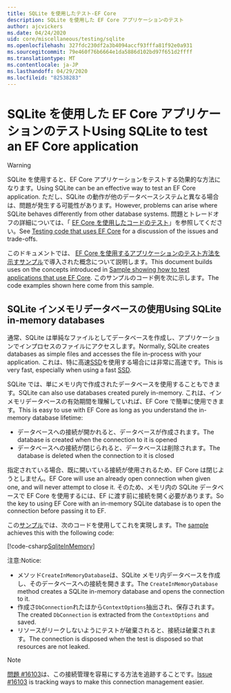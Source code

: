 ```yaml
---
title: SQLite を使用したテスト-EF Core
description: SQLite を使用した EF Core アプリケーションのテスト
author: ajcvickers
ms.date: 04/24/2020
uid: core/miscellaneous/testing/sqlite
ms.openlocfilehash: 327fdc230df2a3b4094accf93fffa81f92e0a931
ms.sourcegitcommit: 79e460f76b6664e1da5886d102bd97f651d2ffff
ms.translationtype: MT
ms.contentlocale: ja-JP
ms.lasthandoff: 04/29/2020
ms.locfileid: "82538283"
---
```

# <a name="using-sqlite-to-test-an-ef-core-application"></a><span data-ttu-id="06b2f-103">SQLite を使用した EF Core アプリケーションのテスト</span><span class="sxs-lookup"><span data-stu-id="06b2f-103">Using SQLite to test an EF Core application</span></span>

> [!WARNING]
> <span data-ttu-id="06b2f-104">SQLite を使用すると、EF Core アプリケーションをテストする効果的な方法になります。</span><span class="sxs-lookup"><span data-stu-id="06b2f-104">Using SQLite can be an effective way to test an EF Core application.</span></span>
> <span data-ttu-id="06b2f-105">ただし、SQLite の動作が他のデータベースシステムと異なる場合は、問題が発生する可能性があります。</span><span class="sxs-lookup"><span data-stu-id="06b2f-105">However, problems can arise where SQLite behaves differently from other database systems.</span></span> <span data-ttu-id="06b2f-106">問題とトレードオフの詳細については、「 [EF Core を使用したコードのテスト](xref:core/miscellaneous/testing/index)」を参照してください。</span><span class="sxs-lookup"><span data-stu-id="06b2f-106">See [Testing code that uses EF Core](xref:core/miscellaneous/testing/index) for a discussion of the issues and trade-offs.</span></span>  

<span data-ttu-id="06b2f-107">このドキュメントでは、 [EF Core を使用するアプリケーションのテスト方法を示すサンプル](xref:core/miscellaneous/testing/testing-sample)で導入された概念について説明します。</span><span class="sxs-lookup"><span data-stu-id="06b2f-107">This document builds uses on the concepts introduced in [Sample showing how to test applications that use EF Core](xref:core/miscellaneous/testing/testing-sample).</span></span>
<span data-ttu-id="06b2f-108">このサンプルのコード例を次に示します。</span><span class="sxs-lookup"><span data-stu-id="06b2f-108">The code examples shown here come from this sample.</span></span>

## <a name="using-sqlite-in-memory-databases"></a><span data-ttu-id="06b2f-109">SQLite インメモリデータベースの使用</span><span class="sxs-lookup"><span data-stu-id="06b2f-109">Using SQLite in-memory databases</span></span>

<span data-ttu-id="06b2f-110">通常、SQLite は単純なファイルとしてデータベースを作成し、アプリケーションでインプロセスのファイルにアクセスします。</span><span class="sxs-lookup"><span data-stu-id="06b2f-110">Normally, SQLite creates databases as simple files and accesses the file in-process with your application.</span></span>
<span data-ttu-id="06b2f-111">これは、特に高速[SSD](https://en.wikipedia.org/wiki/Solid-state_drive)を使用する場合には非常に高速です。</span><span class="sxs-lookup"><span data-stu-id="06b2f-111">This is very fast, especially when using a fast [SSD](https://en.wikipedia.org/wiki/Solid-state_drive).</span></span> 

<span data-ttu-id="06b2f-112">SQLite では、単にメモリ内で作成されたデータベースを使用することもできます。</span><span class="sxs-lookup"><span data-stu-id="06b2f-112">SQLite can also use databases created purely in-memory.</span></span>
<span data-ttu-id="06b2f-113">これは、インメモリデータベースの有効期間を理解していれば、EF Core で簡単に使用できます。</span><span class="sxs-lookup"><span data-stu-id="06b2f-113">This is easy to use with EF Core as long as you understand the in-memory database lifetime:</span></span>
* <span data-ttu-id="06b2f-114">データベースへの接続が開かれると、データベースが作成されます。</span><span class="sxs-lookup"><span data-stu-id="06b2f-114">The database is created when the connection to it is opened</span></span>
* <span data-ttu-id="06b2f-115">データベースへの接続が閉じられると、データベースは削除されます。</span><span class="sxs-lookup"><span data-stu-id="06b2f-115">The database is deleted when the connection to it is closed</span></span>

<span data-ttu-id="06b2f-116">指定されている場合、既に開いている接続が使用されるため、EF Core は閉じようとしません。</span><span class="sxs-lookup"><span data-stu-id="06b2f-116">EF Core will use an already open connection when given one, and will never attempt to close it.</span></span>
<span data-ttu-id="06b2f-117">そのため、メモリ内の SQLite データベースで EF Core を使用するには、EF に渡す前に接続を開く必要があります。</span><span class="sxs-lookup"><span data-stu-id="06b2f-117">So the key to using EF Core with an in-memory SQLite database is to open the connection before passing it to EF.</span></span>  

<span data-ttu-id="06b2f-118">この[サンプル](xref:core/miscellaneous/testing/testing-sample)では、次のコードを使用してこれを実現します。</span><span class="sxs-lookup"><span data-stu-id="06b2f-118">The [sample](xref:core/miscellaneous/testing/testing-sample) achieves this with the following code:</span></span>

[!code-csharp[SqliteInMemory](../../../../samples/core/Miscellaneous/Testing/ItemsWebApi/Tests/SqliteInMemoryItemsControllerTest.cs?name=SqliteInMemory)]

<span data-ttu-id="06b2f-119">注意:</span><span class="sxs-lookup"><span data-stu-id="06b2f-119">Notice:</span></span>
* <span data-ttu-id="06b2f-120">メソッド`CreateInMemoryDatabase`は、SQLite メモリ内データベースを作成し、そのデータベースへの接続を開きます。</span><span class="sxs-lookup"><span data-stu-id="06b2f-120">The `CreateInMemoryDatabase` method creates a SQLite in-memory database and opens the connection to it.</span></span>
* <span data-ttu-id="06b2f-121">作成さ`DbConnection`れたはから`ContextOptions`抽出され、保存されます。</span><span class="sxs-lookup"><span data-stu-id="06b2f-121">The created `DbConnection` is extracted from the `ContextOptions` and saved.</span></span>
* <span data-ttu-id="06b2f-122">リソースがリークしないようにテストが破棄されると、接続は破棄されます。</span><span class="sxs-lookup"><span data-stu-id="06b2f-122">The connection is disposed when the test is disposed so that resources are not leaked.</span></span> 

> [!NOTE]
> <span data-ttu-id="06b2f-123">[問題 #16103](https://github.com/dotnet/efcore/issues/16103)は、この接続管理を容易にする方法を追跡することです。</span><span class="sxs-lookup"><span data-stu-id="06b2f-123">[Issue #16103](https://github.com/dotnet/efcore/issues/16103) is tracking ways to make this connection management easier.</span></span> 
